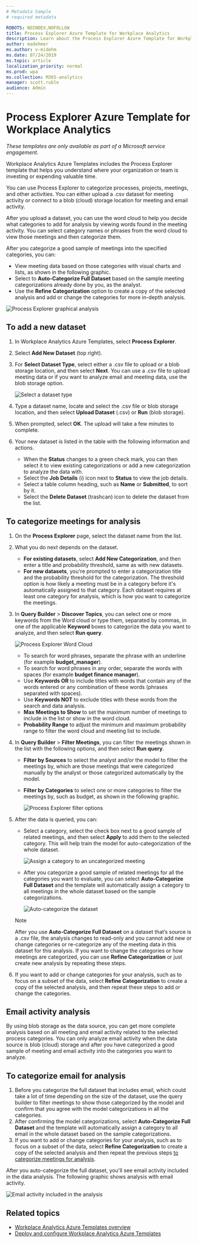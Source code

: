 ```yaml
---
# Metadata Sample
# required metadata

ROBOTS: NOINDEX,NOFOLLOW
title: Process Explorer Azure Template for Workplace Analytics 
description: Learn about the Process Explorer Azure Template for Workplace Analytics and how to use it
author: madehmer
ms.author: v-midehm
ms.date: 07/24/2019
ms.topic: article
localization_priority: normal 
ms.prod: wpa
ms.collection: M365-analytics
manager: scott.ruble
audience: Admin
---
```


# Process Explorer Azure Template for Workplace Analytics

_These templates are only available as part of a Microsoft service engagement._

Workplace Analytics Azure Templates includes the Process Explorer template that helps you understand where your organization or team is investing or expending valuable time.

You can use Process Explorer to categorize processes, projects, meetings, and other activities. You can either upload a .csv dataset for meeting activity or connect to a blob (cloud) storage location for meeting and email activity.

After you upload a dataset, you can use the word cloud to help you decide what categories to add for analysis by viewing words found in the meeting activity. You can select category names or phrases from the word cloud to view those meetings and then categorize them.

After you categorize a good sample of meetings into the specified categories, you can:

* View meeting data based on those categories with visual charts and lists, as shown in the following graphic.
* Select to **Auto-Categorize Full Dataset** based on the sample meeting categorizations already done by you, as the analyst.
* Use the **Refine Categorization** option to create a copy of the selected analysis and add or change the categories for more in-depth analysis.

![Process Explorer graphical analysis](./images/pexp-refine.png)

## To add a new dataset

1. In Workplace Analytics Azure Templates, select **Process Explorer**.
2. Select **Add New Dataset** (top right).
3. For **Select Dataset Type**, select either a .csv file to upload or a blob storage location, and then select **Next**. You can use a .csv file to upload meeting data or if you want to analyze email and meeting data, use the blob storage option.

   ![Select a dataset type](./images/process-explorer.png)

4. Type a dataset name, locate and select the .csv file or blob storage location, and then select **Upload Dataset** (.csv) or **Run** (blob storage).
5. When prompted, select **OK**. The upload will take a few minutes to complete.
6. Your new dataset is listed in the table with the following information and actions.

   * When the **Status** changes to a green check mark, you can then select it to view existing categorizations or add a new categorization to analyze the data with.
   * Select the **Job Details** (i) icon next to **Status** to view the job details.
   * Select a table column heading, such as **Name** or **Submitted**, to sort by it.
   * Select the **Delete Dataset** (trashcan) icon to delete the dataset from the list.

## To categorize meetings for analysis

1. On the **Process Explorer** page, select the dataset name from the list.
2. What you do next depends on the dataset.

   * **For existing datasets**, select **Add New Categorization**, and then enter a title and probability threshold, same as with new datasets.
   * **For new datasets**, you're prompted to enter a categorization title and the probability threshold for the categorization. The threshold option is how likely a meeting must be in a category before it's automatically assigned to that category. Each dataset requires at least one category for analysis, which is how you want to categorize the meetings.

3. In **Query Builder** > **Discover Topics**, you can select one or more keywords from the Word cloud or type them, separated by commas, in one of the applicable **Keyword** boxes to categorize the data you want to analyze, and then select **Run query**.

     ![Process Explorer Word Cloud](./images/pexp-word-cloud.png)

   * To search for word phrases, separate the phrase with an underline (for example **budget_manager**).
   * To search for word phrases in any order, separate the words with spaces (for example **budget finance manager**).
   * Use **Keywords OR** to include titles with words that contain any of the words entered or any combination of these words (phrases separated with spaces).
   * Use **Keywords NOT** to exclude titles with these words from the search and data analysis.
   * **Max Meetings to Show** to set the maximum number of meetings to include in the list or show in the word cloud.
   * **Probability Range** to adjust the minimum and maximum probability range to filter the word cloud and meeting list to include.

4. In **Query Builder** > **Filter Meetings**, you can filter the meetings shown in the list with the following options, and then select **Run query**.

   * **Filter by Sources** to select the analyst and/or the model to filter the meetings by, which are those meetings that were categorized manually by the analyst or those categorized automatically by the model.
   * **Filter by Categories** to select one or more categories to filter the meetings by, such as budget, as shown in the following graphic.

     ![Process Explorer filter options](./images/pexp-filter-options.png)

5. After the data is queried, you can:

   * Select a category, select the check box next to a good sample of related meetings, and then select **Apply** to add them to the selected category. This will help train the model for auto-categorization of the whole dataset.

      ![Assign a category to an uncategorized meeting](./images/pexp-assign-category.png)

   * After you categorize a good sample of related meetings for all the categories you want to evaluate, you can select **Auto-Categorize Full Dataset** and the template will automatically assign a category to all meetings in the whole dataset based on the sample categorizations.

      ![Auto-categorize the dataset](./images/pexp-refine.png)

   > [!Note]
   > After you use **Auto-Categorize Full Dataset** on a dataset that’s source is a .csv file, the analysis changes to read-only and you cannot add new or change categories or re-categorize any of the meeting data in this dataset for this analysis. If you want to change the categories or how meetings are categorized, you can use **Refine Categorization** or just create new analysis by repeating these steps.

6. If you want to add or change categories for your analysis, such as to focus on a subset of the data, select **Refine Categorization** to create a copy of the selected analysis, and then repeat these steps to add or change the categories.

## Email activity analysis

By using blob storage as the data source, you can get more complete analysis based on all meeting and email activity related to the selected process categories. You can only analyze email activity when the data source is blob (cloud) storage and after you have categorized a good sample of meeting and email activity into the categories you want to analyze.

## To categorize email for analysis

1. Before you categorize the full dataset that includes email, which could take a lot of time depending on the size of the dataset, use the query builder to filter meetings to show those categorized by the model and confirm that you agree with the model categorizations in all the categories.
2. After confirming the model categorizations, select **Auto-Categorize Full Dataset** and the template will automatically assign a category to all email in the whole dataset based on the sample categorizations.
3. If you want to add or change categories for your analysis, such as to focus on a subset of the data, select **Refine Categorization** to create a copy of the selected analysis and then repeat the previous steps [to categorize meetings for analysis](#to-categorize-meetings-for-analysis).

After you auto-categorize the full dataset, you'll see email activity included in the data analysis. The following graphic shows analysis with email activity.

   ![Email activity included in the analysis](./images/pexp-email-analysis.png)

## Related topics

* [Workplace Analytics Azure Templates overview](./overview.md)
* [Deploy and configure Workplace Analytics Azure Templates](./deploy-configure.md)
